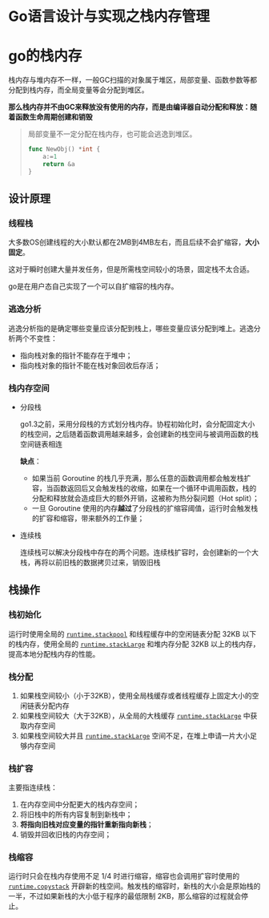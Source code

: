 # Go语言设计与实现之栈内存管理


# go的栈内存

栈内存与堆内存不一样，一般GC扫描的对象属于堆区，局部变量、函数参数等都分配到栈内存，而全局变量等会分配到堆区。

**那么栈内存并不由GC来释放没有使用的内存，而是由编译器自动分配和释放：随着函数生命周期创建和销毁**

> 局部变量不一定分配在栈内存，也可能会逃逸到堆区。
>
> ```go
> func NewObj() *int {
>     a:=1
>     return &a
> }
> ```

## 设计原理

### 线程栈

大多数OS创建线程的大小默认都在2MB到4MB左右，而且后续不会扩缩容，**大小固定**。

这对于瞬时创建大量并发任务，但是所需栈空间较小的场景，固定栈不太合适。

go是在用户态自己实现了一个可以自扩缩容的栈内存。

### 逃逸分析

逃逸分析指的是确定哪些变量应该分配到栈上，哪些变量应该分配到堆上。逃逸分析两个不变性：

- 指向栈对象的指针不能存在于堆中；
- 指向栈对象的指针不能在栈对象回收后存活；

### 栈内存空间

- 分段栈

  go1.3之前，采用分段栈的方式划分栈内存。协程初始化时，会分配固定大小的栈空间，之后随着函数调用越来越多，会创建新的栈空间与被调用函数的栈空间链表相连

  **缺点**：

  - 如果当前 Goroutine 的栈几乎充满，那么任意的函数调用都会触发栈扩容，当函数返回后又会触发栈的收缩，如果在一个循环中调用函数，栈的分配和释放就会造成巨大的额外开销，这被称为热分裂问题（Hot split）；
  - 一旦 Goroutine 使用的内存**越过**了分段栈的扩缩容阈值，运行时会触发栈的扩容和缩容，带来额外的工作量；

- 连续栈

  连续栈可以解决分段栈中存在的两个问题。连续栈扩容时，会创建新的一个大栈，再将以前旧栈的数据拷贝过来，销毁旧栈

## 栈操作

### 栈初始化

运行时使用全局的 [`runtime.stackpool`](https://draveness.me/golang/tree/runtime.stackpool) 和线程缓存中的空闲链表分配 32KB 以下的栈内存，使用全局的 [`runtime.stackLarge`](https://draveness.me/golang/tree/runtime.stackLarge) 和堆内存分配 32KB 以上的栈内存，提高本地分配栈内存的性能。

### 栈分配

1. 如果栈空间较小（小于32KB），使用全局栈缓存或者线程缓存上固定大小的空闲链表分配内存
2. 如果栈空间较大（大于32KB），从全局的大栈缓存 [`runtime.stackLarge`](https://draveness.me/golang/tree/runtime.stackLarge) 中获取内存空间
3. 如果栈空间较大并且 [`runtime.stackLarge`](https://draveness.me/golang/tree/runtime.stackLarge) 空间不足，在堆上申请一片大小足够内存空间

### 栈扩容

主要指连续栈：

1. 在内存空间中分配更大的栈内存空间；
2. 将旧栈中的所有内容复制到新栈中；
3. **将指向旧栈对应变量的指针重新指向新栈**；
4. 销毁并回收旧栈的内存空间；

### 栈缩容

运行时只会在栈内存使用不足 1/4 时进行缩容，缩容也会调用扩容时使用的 [`runtime.copystack`](https://draveness.me/golang/tree/runtime.copystack) 开辟新的栈空间。触发栈的缩容时，新栈的大小会是原始栈的一半，不过如果新栈的大小低于程序的最低限制 2KB，那么缩容的过程就会停止。

